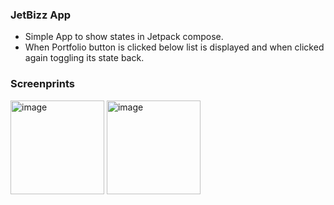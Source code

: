 ### JetBizz App
- Simple App to show states in Jetpack compose.
- When Portfolio button is clicked below list is displayed and when clicked again toggling its state back.


### Screenprints



<img width="150" alt="image" src="https://github.com/user-attachments/assets/bd40a719-e1b2-4296-baf7-83cd2e1442fb">




<img width="150" alt="image" src="https://github.com/user-attachments/assets/e571fdf6-c2ab-4a22-ba38-7a5cf711dfd5">

